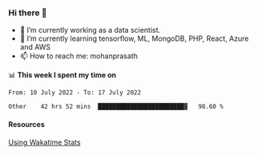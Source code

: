 ### Hi there 👋

- 🔭 I’m currently working as a data scientist.
- 🌱 I’m currently learning tensorflow, ML, MongoDB, PHP, React, Azure and AWS
- 📫 How to reach me: mohanprasath

📊 **This week I spent my time on**
<!--START_SECTION:waka-->

```text
From: 10 July 2022 - To: 17 July 2022

Other    42 hrs 52 mins  ████████████████████████▓   98.60 %
```

<!--END_SECTION:waka-->

#### Resources
[Using Wakatime Stats](https://github.com/marketplace/actions/waka-readme)
